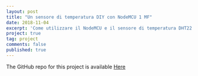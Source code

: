 ```yaml
---
layout: post
title: "Un sensore di temperatura DIY con NodeMCU 1 MF"
date: 2018-11-04
excerpt: 'Come utilizzare il NodeMCU e il sensore di temperatura DHT22 per creare una "stazione meteo" fatta in casa integrandola anche con Domoticz e Homebridge.'
project: true
tag: project
comments: false
published: true
---
```


The GitHub repo for this project is available [Here](https://github.com/lucacorbucci/NodeMCUScript)
